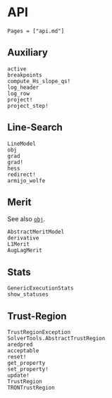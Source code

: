 # API

```@contents
Pages = ["api.md"]
```
## Auxiliary

```@docs
active
breakpoints
compute_Hs_slope_qs!
log_header
log_row
project!
project_step!
```

## Line-Search

```@docs
LineModel
obj
grad
grad!
hess
redirect!
armijo_wolfe
```

## Merit

See also [`obj`](@ref).

```@docs
AbstractMeritModel
derivative
L1Merit
AugLagMerit
```

## Stats

```@docs
GenericExecutionStats
show_statuses
```

## Trust-Region

```@docs
TrustRegionException
SolverTools.AbstractTrustRegion
aredpred
acceptable
reset!
get_property
set_property!
update!
TrustRegion
TRONTrustRegion
```
